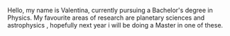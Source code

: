 Hello, my name is Valentina, currently pursuing a Bachelor's degree in Physics. My favourite areas of research are planetary sciences and astrophysics , hopefully next year i will be doing a Master in one of these. 